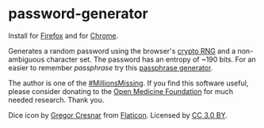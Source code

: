 # password-generator

Install for [Firefox](https://addons.mozilla.org/en-US/firefox/addon/simple-password-generator1)
and for [Chrome](https://chrome.google.com/webstore/detail/simple-password-generator/pbooddcbabpliclljgkohddjgnabjamk).

Generates a random password using the browser's [crypto RNG](https://developer.mozilla.org/en-US/docs/Web/API/RandomSource/getRandomValues)
and a non-ambiguous character set.
The password has an entropy of ~190 bits.
For an easier to remember *passphrase* try this [passphrase generator](https://github.com/araemot/passphrase-generator).

The author is one of the [#MillionsMissing](https://www.meaction.net).
If you find this software useful, please consider donating to the [Open Medicine Foundation](https://www.omf.ngo) for much needed research.
Thank you.

Dice icon by [Gregor Cresnar](https://www.flaticon.com/authors/gregor-cresnar)
from [Flaticon](https://www.flaticon.com).
Licensed by [CC 3.0 BY](https://creativecommons.org/licenses/by/3.0).
